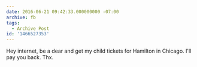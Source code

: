```yaml
---
date: 2016-06-21 09:42:33.000000000 -07:00
archive: fb
tags: 
  - Archive Post
id: '1466527353'
---
```


Hey internet, be a dear and get my child tickets for Hamilton in Chicago. I'll pay you back. Thx.
